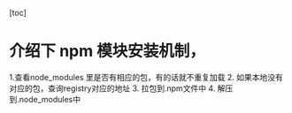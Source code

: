 [toc]
# 介绍下 npm 模块安装机制，

1.查看node_modules 里是否有相应的包，有的话就不重复加载
2. 如果本地没有对应的包，查询registry对应的地址
3. 拉包到.npm文件中
4. 解压到.node_modules中

